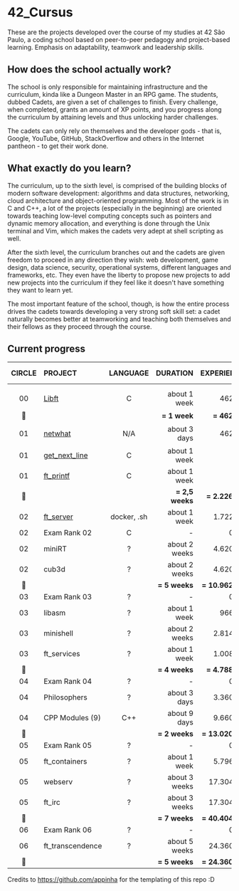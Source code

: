 # 42_Cursus
These are the projects developed over the course of my studies at 42 São Paulo, a coding school based on peer-to-peer pedagogy and project-based learning. Emphasis on adaptability, teamwork and leadership skills.

## How does the school actually work?
The school is only responsible for maintaining infrastructure and the curriculum, kinda like a Dungeon Master in an RPG game. The students, dubbed Cadets, are given a set of challenges to finish. Every challenge, when completed, grants an amount of XP points, and you progress along the curriculum by attaining levels and thus unlocking harder challenges.

The cadets can only rely on themselves and the developer gods - that is, Google, YouTube, GitHub, StackOverflow and others in the Internet pantheon - to get their work done. 

## What exactly do you learn?
The curriculum, up to the sixth level, is comprised of the building blocks of modern software development: algorithms and data structures, networking, cloud architecture and object-oriented programming. Most of the work is in C and C++, a lot of the projects (especially in the beginning) are oriented towards teaching low-level computing concepts such as pointers and dynamic memory allocation, and everything is done through the Unix terminal and Vim, which makes the cadets very adept at shell scripting as well.

After the sixth level, the curriculum branches out and the cadets are given freedom to proceed in any direction they wish: web development, game design, data science, security, operational systems, different languages and frameworks, etc. They even have the liberty to propose new projects to add new projects into the curriculum if they feel like it doesn't have something they want to learn yet.

The most important feature of the school, though, is how the entire process drives the cadets towards developing a very strong soft skill set: a cadet naturally becomes better at teamworking and teaching both themselves and their fellows as they proceed through the course.

## Current progress

|CIRCLE	|PROJECT							|LANGUAGE	|DURATION		|EXPERIENCE		|STATUS			|ATTAINED LEVEL	|
|:-:	|:--								|:-:	|--:			|--:			|--:				|:--			|
|		|								||				|				|		||
|00		|[Libft](./00-Libft)				|C		|about 1 week	|462 XP			|115% :heavy_check_mark:	|level 1 - 3%	|
|:dizzy:|									||**= 1 week**	|**= 462 XP**	|						||
|01		|[netwhat](./01-netwhat)			|N/A		|about 3 days	|462 XP			|100% :heavy_check_mark:	|level 1 - 23%	|
|01		|[get_next_line](./01-get_next_line)|C			|about 1 week	||||
|01		|[ft_printf](./01-ft_printf)		|C			|about 1 week	||||
|:dizzy:|									||**= 2,5 weeks**|**= 2.226 XP**	|						||
|02		|[ft_server](./02-ft_server)		|docker, .sh|about 1 week	|1.722 XP		|||
|02		|Exam Rank 02						|C	|-				|0 XP			|			||
|02		|miniRT								|?			|about 2 weeks	|4.620 XP		|		||
|02		|cub3d								|?			|about 2 weeks	|4.620 XP		|		||
|:dizzy:|									||**= 5 weeks**	|**= 10.962 XP**|						||
|03		|Exam Rank 03						|?	|-				|0 XP			|			||
|03		|libasm								|?			|about 1 week	|966 XP			|		||
|03		|minishell							|?			|about 2 weeks	|2.814 XP		|		||
|03		|ft_services						|?	|about 1 week	|1.008 XP		|					||
|:dizzy:|									||**= 4 weeks**	|**= 4.788 XP**	|						||
|04		|Exam Rank 04						|?	|-				|0 XP			|			||
|04		|Philosophers						|?	|about 3 days	|3.360 XP		|					||
|04		|CPP Modules (9)					|C++	|about 9 days	|9.660 XP		|					||
|:dizzy:|									||**= 2 weeks**	|**= 13.020 XP**|						||
|05		|Exam Rank 05						|?	|-				|0 XP			|			||
|05		|ft_containers						|?	|about 1 week	|5.796 XP		|					||
|05		|webserv							|?			|about 3 weeks	|17.304 XP		|		||
|05		|ft_irc								|?			|about 3 weeks	|17.304 XP		|		||
|:dizzy:|									||**= 7 weeks**	|**= 40.404 XP**|						||
|06		|Exam Rank 06						|?	|-				|0 XP			|			||
|06		|ft_transcendence					|?	|about 5 weeks	|24.360 XP		|					||
|:dizzy:|									||**= 5 weeks**	|**= 24.360 XP**|						||

Credits to https://github.com/appinha for the templating of this repo :D
